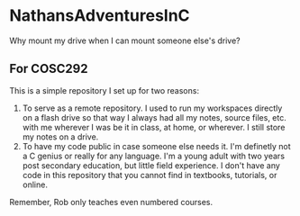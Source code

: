 # NathansAdventuresInC
Why mount my drive when I can mount someone else's drive?

## For COSC292
This is a simple repository I set up for two reasons:

1. To serve as a remote repository. I used to run my workspaces directly on a flash drive so that way I always had all my notes, source files, etc. with me wherever I was be it in class, at home, or wherever. I still store my notes on a drive.
2. To have my code public in case someone else needs it. I'm definetly not a C genius or really for any language. I'm a young adult with two years post secondary education, but little field experience. I don't have any code in this repository that you cannot find in textbooks, tutorials, or online.

Remember, Rob only teaches even numbered courses.
